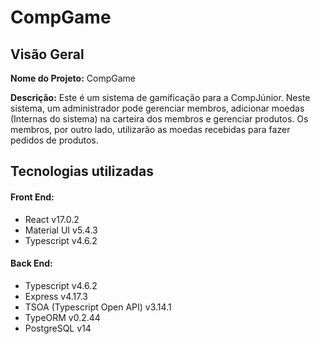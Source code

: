 # CompGame

## Visão Geral
**Nome do Projeto:** CompGame

**Descrição:** Este é um sistema de gamificação para a CompJúnior. Neste sistema, um administrador pode gerenciar membros, adicionar moedas (Internas do sistema) na carteira dos membros e gerenciar produtos. Os membros, por outro lado, utilizarão as moedas recebidas para fazer pedidos de produtos.

## Tecnologias utilizadas

#### Front End:
  - React                       v17.0.2
  - Material UI                 v5.4.3
  - Typescript                  v4.6.2            

#### Back End:
  - Typescript                  v4.6.2
  - Express                     v4.17.3
  - TSOA (Typescript Open API)  v3.14.1
  - TypeORM                     v0.2.44
  - PostgreSQL                  v14

